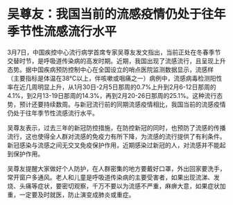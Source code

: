 # 吴尊友：我国当前的流感疫情仍处于往年季节性流感流行水平

3月7日，中国疾控中心流行病学首席专家吴尊友发文指出，当前正处在冬春季节交替时节，是呼吸道传染病的高发时期。近期，我国出现了流感流行，且呈现上升态势。据中国疾病预防控制中心在全国设立的哨点医院监测数据显示，流感样
（主要指标是体温在38℃以上，伴咳嗽或咽痛之一）病例中，流感病毒检测阳性率在近几周明显上升，从1月30日-2月5日那周的0.7%上升到2月6-12日那周的4.1%，到2月13-19日那周的14.3%，再到2月20-26日那周的25.1%。这种流行态势，预计还要持续数周。与新冠流行前的同期流感疫情相比，我国当前的流感疫情仍处于往年季节性流感流行水平。

吴尊友表示，过去三年的新冠防控措施，在防控新冠的同时，也预防了流感的传播流行，这也使得全人群对流感的免疫力有所下降，为流感的流行提供了有利条件。新冠感染与流感之间无交叉免疫保护作用，近期感染过新冠的人，对流感并不能起到保护作用。

吴尊友提醒大家做好个人防护，在人群密集的地方要戴好口罩，外出回家要洗手，常开窗户多通风。老人和儿童是呼吸道传染病的主要受害者，如果出现流涕、发烧、头痛等症状，要密切观察，千万不要以为流感不严重，麻痹大意，如果症状加重，一定要及时就医，防止演变成肺炎或重症。

